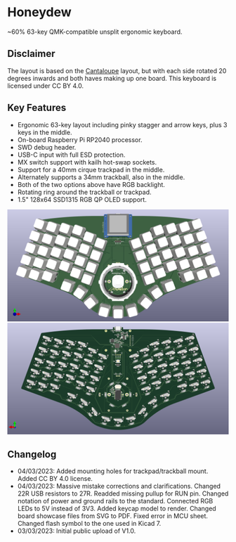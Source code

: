 # Honeydew
~60% 63-key QMK-compatible unsplit ergonomic keyboard.

## Disclaimer
The layout is based on the [Cantaloupe](https://github.com/Ariamelon/Cantaloupe) layout, but with each side rotated 20 degrees inwards and both haves making up one board. This keyboard is licensed under CC BY 4.0.

## Key Features
* Ergonomic 63-key layout including pinky stagger and arrow keys, plus 3 keys in the middle.
* On-board Raspberry Pi RP2040 processor.
* SWD debug header.
* USB-C input with full ESD protection.
* MX switch support with kailh hot-swap sockets.
* Support for a 40mm cirque trackpad in the middle.
* Alternately supports a 34mm trackball, also in the middle.
* Both of the two options above have RGB backlight.
* Rotating ring around the trackball or trackpad.
* 1.5" 128x64 SSD1315 RGB QP OLED support.

![Render Front](Showcase/Render-F.png)
![Render Back](Showcase/Render-B.png)

## Changelog
* 04/03/2023: Added mounting holes for trackpad/trackball mount. Added CC BY 4.0 license.
* 04/03/2023: Massive mistake corrections and clarifications. Changed 22R USB resistors to 27R. Readded missing pullup for RUN pin. Changed notation of power and ground rails to the standard. Connected RGB LEDs to 5V instead of 3V3. Added keycap model to render. Changed board showcase files from SVG to PDF. Fixed error in MCU sheet. Changed flash symbol to the one used in Kicad 7.
* 03/03/2023: Initial public upload of V1.0.